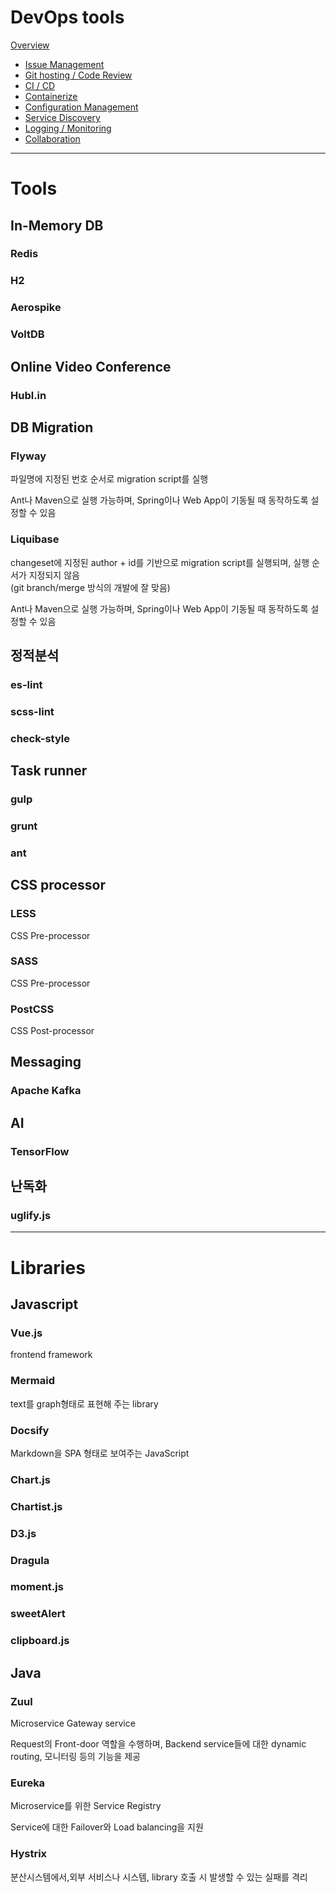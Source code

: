 
# DevOps tools
  [Overview](devops-tools/)
  
* [Issue Management](devops-tools/issue-management/)
* [Git hosting / Code Review](devops-tools/git-hosting/)
* [CI / CD](devops-tools/ci-cd/)
* [Containerize](devops-tools/containerize/)
* [Configuration Management](devops-tools/configuration-management/)
* [Service Discovery](devops-tools/service-discovery/)
* [Logging / Monitoring](devops-tools/monitor/)
* [Collaboration](devops-tools/collaboration/)


---

# Tools

## In-Memory DB

### Redis

### H2

### Aerospike

### VoltDB

## Online Video Conference

### Hubl.in

## DB Migration

### Flyway

파일명에 지정된 번호 순서로 migration script를 실행

Ant나 Maven으로 실행 가능하며, Spring이나 Web App이 기동될 때 동작하도록 설정할 수 있음

### Liquibase

changeset에 지정된 author + id를 기반으로 migration script를 실행되며, 실행 순서가 지정되지 않음<br>
(git branch/merge 방식의 개발에 잘 맞음)

Ant나 Maven으로 실행 가능하며, Spring이나 Web App이 기동될 때 동작하도록 설정할 수 있음

## 정적분석

### es-lint

### scss-lint

### check-style

## Task runner

### gulp

### grunt

### ant

## CSS processor

### LESS

CSS Pre-processor

### SASS

CSS Pre-processor

### PostCSS

CSS Post-processor

## Messaging

### Apache Kafka

## AI

### TensorFlow

## 난독화

### uglify.js

---

# Libraries

## Javascript

### Vue.js

frontend framework

### Mermaid

text를 graph형태로 표현해 주는 library

### Docsify

Markdown을 SPA 형태로 보여주는 JavaScript

### Chart.js

### Chartist.js

### D3.js

### Dragula

### moment.js

### sweetAlert

### clipboard.js

## Java

### Zuul
Microservice Gateway service

Request의 Front-door 역할을 수행하며, Backend service들에 대한 dynamic routing, 모니터링 등의 기능을 제공

### Eureka
Microservice를 위한 Service Registry

Service에 대한 Failover와 Load balancing을 지원

### Hystrix
분산시스템에서,외부 서비스나 시스템, library 호출 시 발생할 수 있는 실패를 격리


